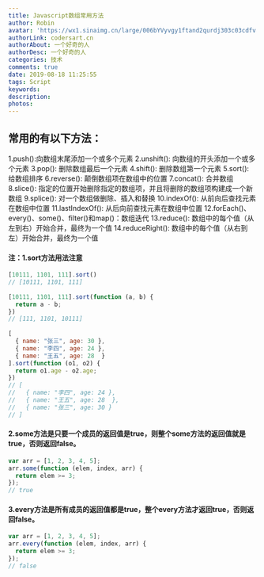 ```yaml
---
title: Javascript数组常用方法
author: Robin
avatar: 'https://wx1.sinaimg.cn/large/006bYVyvgy1ftand2qurdj303c03cdfv.jpg'
authorLink: codersart.cn
authorAbout: 一个好奇的人
authorDesc: 一个好奇的人
categories: 技术
comments: true
date: 2019-08-18 11:25:55
tags: Script
keywords:
description:
photos:
---
```

## 常用的有以下方法：
1.push():向数组末尾添加一个或多个元素 
2.unshift(): 向数组的开头添加一个或多个元素 
3.pop(): 删除数组最后一个元素 
4.shift(): 删除数组第一个元素 
5.sort(): 给数组排序 
6.reverse(): 颠倒数组项在数组中的位置 
7.concat(): 合并数组 
8.slice(): 指定的位置开始删除指定的数组项，并且将删除的数组项构建成一个新数组 
9.splice(): 对一个数组做删除、插入和替换 
10.indexOf(): 从前向后查找元素在数组中位置 
11.lastIndexOf(): 从后向前查找元素在数组中位置 
12.forEach()、every()、some()、filter()和map()：数组迭代 
13.reduce(): 数组中的每个值（从左到右）开始合并，最终为一个值 
14.reduceRight(): 数组中的每个值（从右到左）开始合并，最终为一个值 
#### 注：1.sort方法用法注意

``` JavaScript
[10111, 1101, 111].sort()
// [10111, 1101, 111]
 
[10111, 1101, 111].sort(function (a, b) {
  return a - b;
})
// [111, 1101, 10111]
 
[
  { name: "张三", age: 30 },
  { name: "李四", age: 24 },
  { name: "王五", age: 28  }
].sort(function (o1, o2) {
  return o1.age - o2.age;
})
// [
//   { name: "李四", age: 24 },
//   { name: "王五", age: 28  },
//   { name: "张三", age: 30 }
// ]
```

#### 2.some方法是只要一个成员的返回值是true，则整个some方法的返回值就是true，否则返回false。

``` JavaScript
var arr = [1, 2, 3, 4, 5];
arr.some(function (elem, index, arr) {
  return elem >= 3;
});
// true
```

#### 3.every方法是所有成员的返回值都是true，整个every方法才返回true，否则返回false。

``` JavaScript
var arr = [1, 2, 3, 4, 5];
arr.every(function (elem, index, arr) {
  return elem >= 3;
});
// false
```


